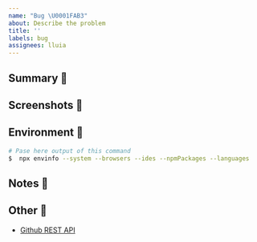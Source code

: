 ```yaml
---
name: "Bug \U0001FAB3"
about: Describe the problem
title: ''
labels: bug
assignees: lluia
---
```


## Summary 💭

<!-- your summary here -->

## Screenshots 📸

<!-- past screenshots here -->

## Environment 🤖

```bash
# Pase here output of this command
$  npx envinfo --system --browsers --ides --npmPackages --languages
```

## Notes 📓

<!-- your notes here -->

## Other 🔗

- [Github REST API](https://docs.github.com/en/rest)
